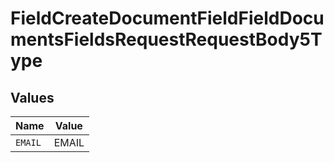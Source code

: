 # FieldCreateDocumentFieldFieldDocumentsFieldsRequestRequestBody5Type


## Values

| Name    | Value   |
| ------- | ------- |
| `EMAIL` | EMAIL   |